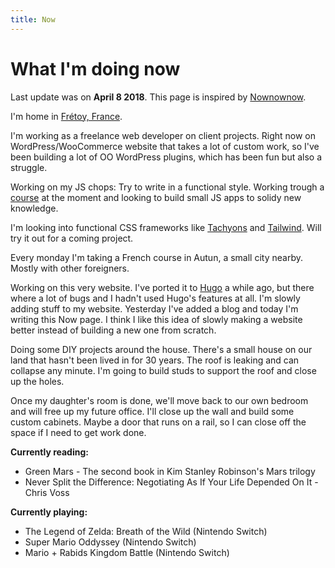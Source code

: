 ```yaml
---
title: Now
---
```


# What I'm doing now

Last update was on **April 8 2018**. This page is inspired by [Nownownow](http://nownownow.com/).

I'm home in [Frétoy, France](https://goo.gl/maps/dSzSBm3K1Xp). 

I'm working as a freelance web developer on client projects. Right now on WordPress/WooCommerce website that takes a lot of custom work, so I've been building a lot of OO WordPress plugins, which has been fun but also a struggle.

Working on my JS chops: Try to write in a functional style. Working trough a [course](https://courses.knowthen.com/p/functional-programming-for-beginners-with-javascript) at the moment and looking to build small JS apps to solidy new knowledge.

I'm looking into functional CSS frameworks like [Tachyons](https://tachyons.io/) and [Tailwind](https://tailwindcss.com/). Will try it out for a coming project.

Every monday I'm taking a French course in Autun, a small city nearby. Mostly with other foreigners.

Working on this very website. I've ported it to [Hugo](https://gohugo.io/) a while ago, but there where a lot of bugs and I hadn't used Hugo's features at all. I'm slowly adding stuff to my website. Yesterday I've added a blog and today I'm writing this Now page. I think I like this idea of slowly making a website better instead of building a new one from scratch.

Doing some DIY projects around the house. There's a small house on our land that hasn't been lived in for 30 years. The roof is leaking and can collapse any minute. I'm going to build studs to support the roof and close up the holes.

Once my daughter's room is done, we'll move back to our own bedroom and will free up my future office. I'll close up the wall and build some custom cabinets. Maybe a door that runs on a rail, so I can close off the space if I need to get work done.


**Currently reading:**

- Green Mars - The second book in Kim Stanley Robinson's Mars trilogy
- Never Split the Difference: Negotiating As If Your Life Depended On It - Chris Voss

**Currently playing:**

- The Legend of Zelda: Breath of the Wild (Nintendo Switch)
- Super Mario Oddyssey (Nintendo Switch)
- Mario + Rabids Kingdom Battle (Nintendo Switch)
